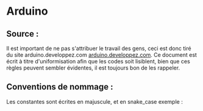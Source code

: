 # Arduino

## Source :
Il est important de ne pas s'attribuer le travail des gens, ceci est donc tiré du site arduino.developpez.com
[arduino.developpez.com](https://arduino.developpez.com/tutoriels/cours-complet-arduino/?page=bien-coder).
Ce document est écrit à titre d'uniformisation afin que les codes soit lisiblent, bien que ces règles peuvent sembler évidentes, il est toujours bon de les rappeler.

## Conventions de nommage :
Les constantes sont écrites en majuscule, et en snake_case
exemple : 
